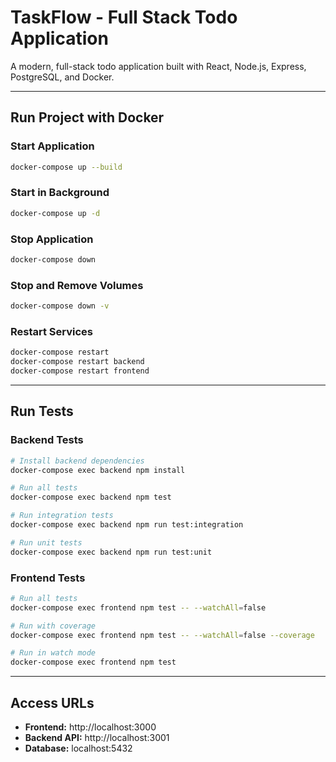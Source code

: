 # TaskFlow - Full Stack Todo Application

A modern, full-stack todo application built with React, Node.js, Express, PostgreSQL, and Docker.

---

## Run Project with Docker

### Start Application
```bash
docker-compose up --build
```

### Start in Background
```bash
docker-compose up -d
```

### Stop Application
```bash
docker-compose down
```

### Stop and Remove Volumes
```bash
docker-compose down -v
```

### Restart Services
```bash
docker-compose restart
docker-compose restart backend
docker-compose restart frontend
```

---

## Run Tests

### Backend Tests

```bash
# Install backend dependencies
docker-compose exec backend npm install

# Run all tests
docker-compose exec backend npm test

# Run integration tests
docker-compose exec backend npm run test:integration

# Run unit tests
docker-compose exec backend npm run test:unit

```

### Frontend Tests

```bash
# Run all tests
docker-compose exec frontend npm test -- --watchAll=false

# Run with coverage
docker-compose exec frontend npm test -- --watchAll=false --coverage

# Run in watch mode
docker-compose exec frontend npm test
```
---

## Access URLs

- **Frontend:** http://localhost:3000
- **Backend API:** http://localhost:3001
- **Database:** localhost:5432


